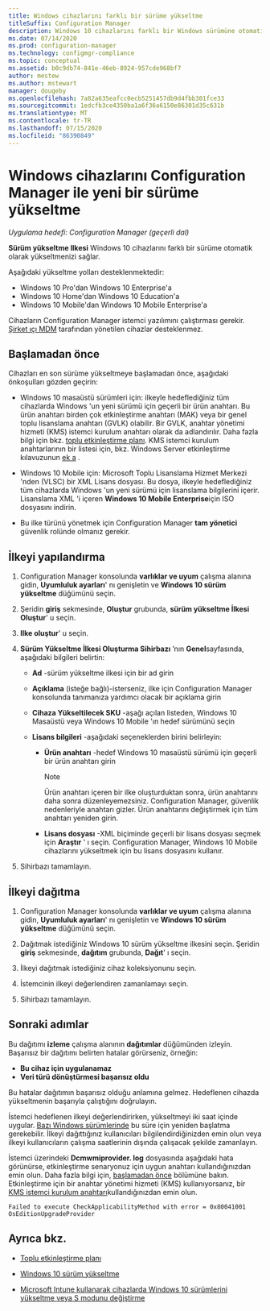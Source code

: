 ```yaml
---
title: Windows cihazlarını farklı bir sürüme yükseltme
titleSuffix: Configuration Manager
description: Windows 10 cihazlarını farklı bir Windows sürümüne otomatik olarak yükseltmek için Configuration Manager kullanın.
ms.date: 07/14/2020
ms.prod: configuration-manager
ms.technology: configmgr-compliance
ms.topic: conceptual
ms.assetid: b0c9db74-841e-46eb-8924-957cde968bf7
author: mestew
ms.author: mstewart
manager: dougeby
ms.openlocfilehash: 7a82a635eafcc0ecb5251457db9d4fbb301fce33
ms.sourcegitcommit: 1edcfb3ce4350ba1a6f36a6150e86301d35c631b
ms.translationtype: MT
ms.contentlocale: tr-TR
ms.lasthandoff: 07/15/2020
ms.locfileid: "86390849"
---
```

# <a name="upgrade-windows-devices-to-a-new-edition-with-configuration-manager"></a>Windows cihazlarını Configuration Manager ile yeni bir sürüme yükseltme

*Uygulama hedefi: Configuration Manager (geçerli dal)*

**Sürüm yükseltme Ilkesi** Windows 10 cihazlarını farklı bir sürüme otomatik olarak yükseltmenizi sağlar.

Aşağıdaki yükseltme yolları desteklenmektedir:

- Windows 10 Pro'dan Windows 10 Enterprise'a
- Windows 10 Home'dan Windows 10 Education'a
- Windows 10 Mobile'dan Windows 10 Mobile Enterprise'a

Cihazların Configuration Manager istemci yazılımını çalıştırması gerekir. [Şirket ıçı MDM](../../mdm/understand/manage-mobile-devices-with-on-premises-infrastructure.md) tarafından yönetilen cihazlar desteklenmez.

## <a name="before-you-start"></a>Başlamadan önce

Cihazları en son sürüme yükseltmeye başlamadan önce, aşağıdaki önkoşulları gözden geçirin:  

- Windows 10 masaüstü sürümleri için: ilkeyle hedeflediğiniz tüm cihazlarda Windows 'un yeni sürümü için geçerli bir ürün anahtarı. Bu ürün anahtarı birden çok etkinleştirme anahtarı (MAK) veya bir genel toplu lisanslama anahtarı (GVLK) olabilir. Bir GVLK, anahtar yönetimi hizmeti (KMS) istemci kurulum anahtarı olarak da adlandırılır. Daha fazla bilgi için bkz. [toplu etkinleştirme planı](https://docs.microsoft.com/windows/deployment/volume-activation/plan-for-volume-activation-client). KMS istemci kurulum anahtarlarının bir listesi için, bkz. Windows Server etkinleştirme kılavuzunun [ek a](https://docs.microsoft.com/windows-server/get-started/kmsclientkeys) . <!--496871-->  

- Windows 10 Mobile için: Microsoft Toplu Lisanslama Hizmet Merkezi 'nden (VLSC) bir XML Lisans dosyası. Bu dosya, ilkeyle hedeflediğiniz tüm cihazlarda Windows 'un yeni sürümü için lisanslama bilgilerini içerir. Lisanslama XML 'i içeren **Windows 10 Mobile Enterprise**için ISO dosyasını indirin.<!-- SCCMDocs#2033 -->

- Bu ilke türünü yönetmek için Configuration Manager **tam yönetici** güvenlik rolünde olmanız gerekir.

## <a name="configure-the-policy"></a>İlkeyi yapılandırma  

1. Configuration Manager konsolunda **varlıklar ve uyum** çalışma alanına gidin, **Uyumluluk ayarları**' nı genişletin ve **Windows 10 sürüm yükseltme** düğümünü seçin.  

2. Şeridin **giriş** sekmesinde, **Oluştur** grubunda, **sürüm yükseltme İlkesi Oluştur**' u seçin.  

3. **Ilke oluştur**' u seçin.  

4. **Sürüm Yükseltme İlkesi Oluşturma Sihirbazı** ’nın **Genel**sayfasında, aşağıdaki bilgileri belirtin:  

    - **Ad** -sürüm yükseltme ilkesi için bir ad girin  

    - **Açıklama** (isteğe bağlı)-isterseniz, ilke için Configuration Manager konsolunda tanımanıza yardımcı olacak bir açıklama girin  

    - **Cihaza Yükseltilecek SKU** -aşağı açılan listeden, Windows 10 Masaüstü veya Windows 10 Mobile 'ın hedef sürümünü seçin  

    - **Lisans bilgileri** -aşağıdaki seçeneklerden birini belirleyin:  

        - **Ürün anahtarı** -hedef Windows 10 masaüstü sürümü için geçerli bir ürün anahtarı girin  

            > [!NOTE]  
            > Ürün anahtarı içeren bir ilke oluşturduktan sonra, ürün anahtarını daha sonra düzenleyemezsiniz. Configuration Manager, güvenlik nedenleriyle anahtarı gizler. Ürün anahtarını değiştirmek için tüm anahtarı yeniden girin.  

        - **Lisans dosyası** -XML biçiminde geçerli bir lisans dosyası seçmek için **Araştır** ' ı seçin. Configuration Manager, Windows 10 Mobile cihazlarını yükseltmek için bu lisans dosyasını kullanır.  

5. Sihirbazı tamamlayın.  

## <a name="deploy-the-policy"></a>İlkeyi dağıtma  

1. Configuration Manager konsolunda **varlıklar ve uyum** çalışma alanına gidin, **Uyumluluk ayarları**' nı genişletin ve **Windows 10 sürüm yükseltme** düğümünü seçin.  

2. Dağıtmak istediğiniz Windows 10 sürüm yükseltme ilkesini seçin. Şeridin **giriş** sekmesinde, **dağıtım** grubunda, **Dağıt**' ı seçin.  

3. İlkeyi dağıtmak istediğiniz cihaz koleksiyonunu seçin.

4. İstemcinin ilkeyi değerlendiren zamanlamayı seçin.

5. Sihirbazı tamamlayın.

## <a name="next-steps"></a>Sonraki adımlar

Bu dağıtımı **izleme** çalışma alanının **dağıtımlar** düğümünden izleyin. Başarısız bir dağıtımı belirten hatalar görürseniz, örneğin:

- **Bu cihaz için uygulanamaz**
- **Veri türü dönüştürmesi başarısız oldu**

Bu hatalar dağıtımın başarısız olduğu anlamına gelmez. Hedeflenen cihazda yükseltmenin başarıyla çalıştığını doğrulayın.

İstemci hedeflenen ilkeyi değerlendirirken, yükseltmeyi iki saat içinde uygular. [Bazı Windows sürümlerinde](https://docs.microsoft.com/windows/deployment/upgrade/windows-10-edition-upgrades) bu süre için yeniden başlatma gerekebilir. İlkeyi dağıttığınız kullanıcıları bilgilendirdiğinizden emin olun veya ilkeyi kullanıcıların çalışma saatlerinin dışında çalışacak şekilde zamanlayın.

İstemci üzerindeki **Dcmwmiprovider. log** dosyasında aşağıdaki hata görünürse, etkinleştirme senaryonuz için uygun anahtarı kullandığınızdan emin olun. Daha fazla bilgi için, [başlamadan önce](#before-you-start) bölümüne bakın. Etkinleştirme için bir anahtar yönetimi hizmeti (KMS) kullanıyorsanız, bir [KMS istemci kurulum anahtarı](https://docs.microsoft.com/windows-server/get-started/kmsclientkeys)kullandığınızdan emin olun.  <!-- 496871 -->

`Failed to execute CheckApplicabilityMethod with error = 0x80041001 OsEditionUpgradeProvider`

## <a name="see-also"></a>Ayrıca bkz.

- [Toplu etkinleştirme planı](https://docs.microsoft.com/windows/deployment/volume-activation/plan-for-volume-activation-client)

- [Windows 10 sürüm yükseltme](https://docs.microsoft.com/windows/deployment/upgrade/windows-10-edition-upgrades)

- [Microsoft Intune kullanarak cihazlarda Windows 10 sürümlerini yükseltme veya S modunu değiştirme](https://docs.microsoft.com/intune/edition-upgrade-configure-windows-10)
